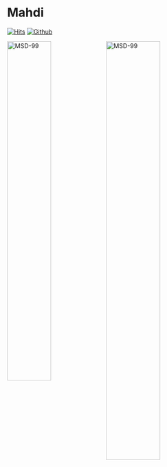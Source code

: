 <h1> Mahdi </h1>

[![Hits](https://hits.seeyoufarm.com/api/count/incr/badge.svg?url=https%3A%2F%2Fgithub.com%2FMSD-99%2FMSD-99&count_bg=%2379C83D&title_bg=%23555555&icon=&icon_color=%23E7E7E7&title=Profile+Views&edge_flat=false)](https://hits.seeyoufarm.com)
[![Github](https://img.shields.io/github/followers/MSD-99?label=Follow&style=social)](https://github.com/MSD-99)

<div>
  <img width="45%" align="left" src="https://github-readme-stats.vercel.app/api/top-langs?username=MSD-99&show_icons=true&locale=en&layout=compact" alt="MSD-99" />
  <img width="50%"  src="https://github-readme-streak-stats.herokuapp.com/?user=MSD-99&" alt="MSD-99" />
</div>

